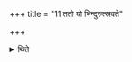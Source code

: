 +++
title = "11 ततो यो भिन्दुरुत्स्रवते"

+++

<details><summary>थिते</summary>

ततो यो भिन्दुरुत्स्रवते तमुपस्पृशेद्भक्षयेद्वाप्सु धौतस्य सोम देव त इति ११
</details>
